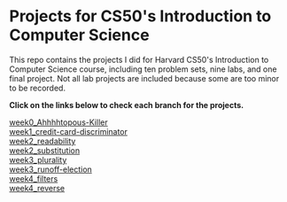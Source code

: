 # Projects for CS50's Introduction to Computer Science
This repo contains the projects I did for Harvard CS50's Introduction to Computer Science course, including ten problem sets, nine labs, and one final project. Not all lab projects are included because some are too minor to be recorded.   

**Click on the links below to check each branch for the projects.**

[week0_Ahhhhtopous-Killer](https://github.com/KingJJ676/Projects-for-CS50/tree/week0_Ahhhhtopous-killer)  
[week1_credit-card-discriminator](https://github.com/KingJJ676/Projects-for-CS50/tree/week1_credit-card-discriminator)  
[week2_readability](https://github.com/KingJJ676/Projects-for-CS50/tree/week2_readability)  
[week2_substitution](https://github.com/KingJJ676/Projects-for-CS50/tree/week2_substitution)  
[week3_plurality](https://github.com/KingJJ676/Projects-for-CS50/tree/week3_plurality)  
[week3_runoff-election](https://github.com/KingJJ676/Projects-for-CS50/tree/week3_runoff-election)  
[week4_filters](https://github.com/KingJJ676/Projects-for-CS50/tree/week4_filters)  
[week4_reverse](https://github.com/KingJJ676/Projects-for-CS50/blob/week4_reverse/README.md  )
